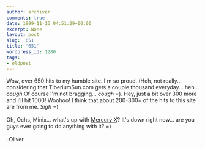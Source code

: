 ```yaml
---
author: archiver
comments: true
date: 1999-11-15 04:51:29+00:00
excerpt: None
layout: post
slug: '651'
title: '651'
wordpress_id: 1280
tags:
- oldpost
---
```


Wow, over 650 hits to my humble site. I'm so proud. (Heh, not really... considering that TiberiumSun.com gets a couple thousand everyday... heh... *cough* Of course I'm not bragging... *cough* =). Hey, just a bit over 300 more and I'll hit 1000! Woohoo! I think that about 200-300+ of the hits to this site are from me. *Sigh* =)<br /><br />Oh, Ochs, Minix... what's up with <a href="http://www.mercury-x.net" target="_blank">Mercury X</a>? It's down right now... are you guys ever going to do anything with it? =)<br /><br />-Oliver